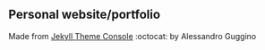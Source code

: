 ## Personal website/portfolio
Made from <a href="https://github.com/b2a3e8/jekyll-theme-console" target="_blank">Jekyll Theme Console</a> :octocat: by Alessandro Guggino
